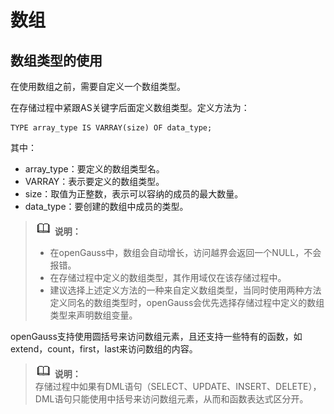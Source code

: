 # 数组<a name="ZH-CN_TOPIC_0245374604"></a>

## 数组类型的使用<a name="zh-cn_topic_0237122214_zh-cn_topic_0059778979_s9b23a1cdca6042f3ae428afa25038607"></a>

在使用数组之前，需要自定义一个数组类型。

在存储过程中紧跟AS关键字后面定义数组类型。定义方法为：

```
TYPE array_type IS VARRAY(size) OF data_type;
```

其中：

-   array\_type：要定义的数组类型名。
-   VARRAY：表示要定义的数组类型。
-   size：取值为正整数，表示可以容纳的成员的最大数量。
-   data\_type：要创建的数组中成员的类型。

>![](public_sys-resources/icon-note.gif) **说明：**   
>-   在openGauss中，数组会自动增长，访问越界会返回一个NULL，不会报错。  
>-   在存储过程中定义的数组类型，其作用域仅在该存储过程中。  
>-   建议选择上述定义方法的一种来自定义数组类型，当同时使用两种方法定义同名的数组类型时，openGauss会优先选择存储过程中定义的数组类型来声明数组变量。  

openGauss支持使用圆括号来访问数组元素，且还支持一些特有的函数，如extend，count，first，last来访问数组的内容。

>![](public_sys-resources/icon-note.gif) **说明：**   
>存储过程中如果有DML语句（SELECT、UPDATE、INSERT、DELETE），DML语句只能使用中括号来访问数组元素，从而和函数表达式区分开。  


